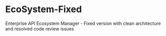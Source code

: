 # EcoSystem-Fixed
Enterprise API Ecosystem Manager - Fixed version with clean architecture and resolved code review issues
